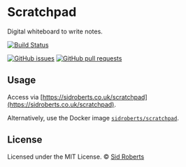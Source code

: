 # Scratchpad

Digital whiteboard to write notes.

[![Build Status](https://img.shields.io/travis/SidRoberts/scratchpad/master.svg?style=for-the-badge)](https://travis-ci.org/SidRoberts/scratchpad)

[![GitHub issues](https://img.shields.io/github/issues-raw/SidRoberts/scratchpad.svg?style=for-the-badge)](https://github.com/SidRoberts/scratchpad/issues)
[![GitHub pull requests](https://img.shields.io/github/issues-pr-raw/SidRoberts/scratchpad.svg?style=for-the-badge)](https://github.com/SidRoberts/scratchpad/pulls)

## Usage

Access via [https://sidroberts.co.uk/scratchpad](https://sidroberts.co.uk/scratchpad).

Alternatively, use the Docker image [`sidroberts/scratchpad`](https://hub.docker.com/repository/docker/sidroberts/scratchpad).

## License

Licensed under the MIT License.
© [Sid Roberts](https://github.com/SidRoberts)
